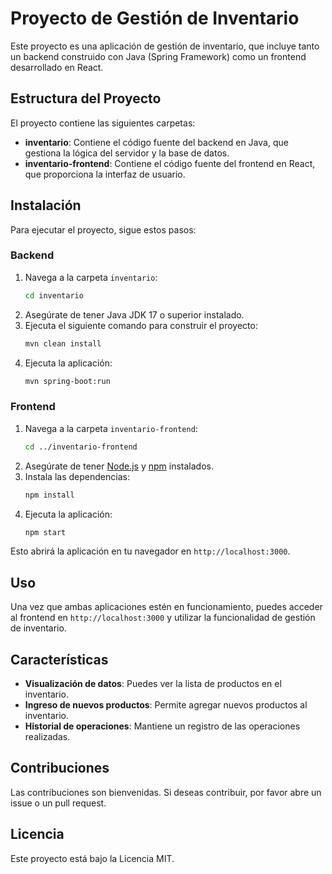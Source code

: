 # Proyecto de Gestión de Inventario

Este proyecto es una aplicación de gestión de inventario, que incluye tanto un backend construido con Java (Spring Framework) como un frontend desarrollado en React.

## Estructura del Proyecto

El proyecto contiene las siguientes carpetas:

- **inventario**: Contiene el código fuente del backend en Java, que gestiona la lógica del servidor y la base de datos.
- **inventario-frontend**: Contiene el código fuente del frontend en React, que proporciona la interfaz de usuario.

## Instalación

Para ejecutar el proyecto, sigue estos pasos:

### Backend

1. Navega a la carpeta `inventario`:
   ```bash
   cd inventario
   ```
2. Asegúrate de tener Java JDK 17 o superior instalado.
3. Ejecuta el siguiente comando para construir el proyecto:
   ```bash
   mvn clean install
   ```
4. Ejecuta la aplicación:
   ```bash
   mvn spring-boot:run
   ```

### Frontend

1. Navega a la carpeta `inventario-frontend`:
   ```bash
   cd ../inventario-frontend
   ```
2. Asegúrate de tener [Node.js](https://nodejs.org/) y [npm](https://www.npmjs.com/) instalados.
3. Instala las dependencias:
   ```bash
   npm install
   ```
4. Ejecuta la aplicación:
   ```bash
   npm start
   ```

Esto abrirá la aplicación en tu navegador en `http://localhost:3000`.

## Uso

Una vez que ambas aplicaciones estén en funcionamiento, puedes acceder al frontend en `http://localhost:3000` y utilizar la funcionalidad de gestión de inventario.

## Características

- **Visualización de datos**: Puedes ver la lista de productos en el inventario.
- **Ingreso de nuevos productos**: Permite agregar nuevos productos al inventario.
- **Historial de operaciones**: Mantiene un registro de las operaciones realizadas.

## Contribuciones

Las contribuciones son bienvenidas. Si deseas contribuir, por favor abre un issue o un pull request.

## Licencia

Este proyecto está bajo la Licencia MIT.

